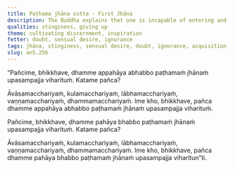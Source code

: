 ```yaml
---
title: Paṭhama jhāna sutta - First Jhāna
description: The Buddha explains that one is incapable of entering and abiding in the first jhāna without giving up these five things.
qualities: stinginess, giving up
theme: cultivating discernment, inspiration
fetter: doubt, sensual desire, ignorance
tags: jhāna, stinginess, sensual desire, doubt, ignorance, acquisition, reputation, teachings, family, dwelling, gain, an, an5
slug: an5.256
---
```


“Pañcime, bhikkhave, dhamme appahāya abhabbo paṭhamaṁ jhānaṁ upasampajja viharituṁ. Katame pañca?

Āvāsamacchariyaṁ, kulamacchariyaṁ, lābhamacchariyaṁ, vaṇṇamacchariyaṁ, dhammamacchariyaṁ. Ime kho, bhikkhave, pañca dhamme appahāya abhabbo paṭhamaṁ jhānaṁ upasampajja viharituṁ.

Pañcime, bhikkhave, dhamme pahāya bhabbo paṭhamaṁ jhānaṁ upasampajja viharituṁ. Katame pañca?

Āvāsamacchariyaṁ, kulamacchariyaṁ, lābhamacchariyaṁ, vaṇṇamacchariyaṁ, dhammamacchariyaṁ. Ime kho, bhikkhave, pañca dhamme pahāya bhabbo paṭhamaṁ jhānaṁ upasampajja viharitun”ti.
